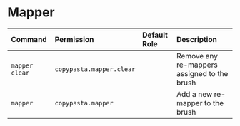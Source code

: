 # Mapper

| Command | Permission | Default Role  | Description |
| :------ | :--------- | :-----------  | :---------- |
| `mapper clear` | `copypasta.mapper.clear` |   | Remove any re-mappers assigned to the brush |
| `mapper` | `copypasta.mapper` |   | Add a new re-mapper to the brush |
